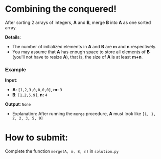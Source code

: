 # Combining the conquered!

After sorting 2 arrays of integers, **A** and **B**, merge **B** into **A** as one sorted array.

**Details**:
* The number of initialized elements in **A** and **B** are **m** and **n** respectively.
* You may assume that **A** has enough space to store all elements of **B** (you'll not have to resize **A**), that is, the size of **A** is at least **m+n**.

### Example

**Input**:
* **A**: `[1,2,3,0,0,0,0]`, **m:** `3`
* **B**: `[1,2,5,9]`, **n:** `4`

**Output**: `None`
* Explanation: After running the `merge` procedure, **A**
must look like `[1, 1, 2, 2, 3, 5, 9]`

# How to submit:

Complete the function `merge(A, m, B, n)` in `solution.py`